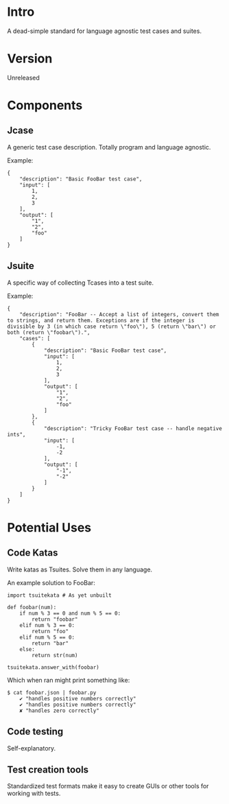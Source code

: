 # Intro

A dead-simple standard for language agnostic test cases and suites.

# Version

Unreleased

# Components

## Jcase

A generic test case description. Totally program and language agnostic.

Example:

```
{
    "description": "Basic FooBar test case",
    "input": [
        1,
        2,
        3
    ],
    "output": [
        "1",
        "2",
        "foo"
    ]
}
```

## Jsuite

A specific way of collecting Tcases into a test suite.

Example:

```
{
    "description": "FooBar -- Accept a list of integers, convert them to strings, and return them. Exceptions are if the integer is divisible by 3 (in which case return \"foo\"), 5 (return \"bar\") or both (return \"foobar\").",
    "cases": [
        {
            "description": "Basic FooBar test case",
            "input": [
                1,
                2,
                3
            ],
            "output": [
                "1",
                "2",
                "foo"
            ]
        },
        {
            "description": "Tricky FooBar test case -- handle negative ints",
            "input": [
                -1,
                -2
            ],
            "output": [
                "-1",
                "-2"
            ]
        }
    ]
}
```

# Potential Uses

## Code Katas

Write katas as Tsuites. Solve them in any language.

An example solution to FooBar:

```
import tsuitekata # As yet unbuilt

def foobar(num):
    if num % 3 == 0 and num % 5 == 0:
        return "foobar"
    elif num % 3 == 0:
        return "foo"
    elif num % 5 == 0:
        return "bar"
    else:
        return str(num)

tsuitekata.answer_with(foobar)
```

Which when ran might print something like:

```
$ cat foobar.json | foobar.py
    ✔ "handles positive numbers correctly"
    ✔ "handles positive numbers correctly"
    ✘ "handles zero correctly"
```

## Code testing

Self-explanatory.

## Test creation tools

Standardized test formats make it easy to create GUIs or other tools for working with tests.
